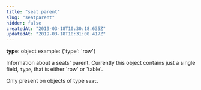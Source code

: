 ```yaml
---
title: "seat.parent"
slug: "seatparent"
hidden: false
createdAt: "2019-03-18T10:30:18.635Z"
updatedAt: "2019-03-18T10:31:00.417Z"
---
```

**type**: object
example: {&#39;type&#39;: &#39;row&#39;}

Information about a seats&#39; parent. Currently this object contains just a single field, `type`, that is either &#39;row&#39; or &#39;table&#39;.

Only present on objects of type `seat`.
